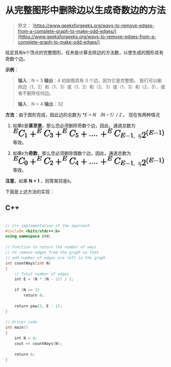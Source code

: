 # 从完整图形中删除边以生成奇数边的方法

> 原文： [https://www.geeksforgeeks.org/ways-to-remove-edges-from-a-complete-graph-to-make-odd-edges/](https://www.geeksforgeeks.org/ways-to-remove-edges-from-a-complete-graph-to-make-odd-edges/)

给定具有`N`个顶点的完整图形，任务是计算去除边的方法数，以使生成的图形具有奇数个边。

**示例**：

> **输入**：N = 3
> **输出**：4
> 初始图具有 3 个边，因为它是完整图。 我们可以删除边（1、2）和（1、3）或（1、2）和（2、3）或（1、3）和（2、3），或者不删除任何边。
> 
> **输入**：N = 4
> **输出**：32

**方法**：由于图形完成，因此边的总数为 **E = N *（N – 1）/ 2** 。 现在有两种情况

1.  如果`E`是**甚至是**，那么您必须删除奇数个边，因此，通道总数为![ ^EC_1 + ^EC_3 + ^EC_5 + .... + ^EC_{E-1} ](img/5197eca012300c97f9176821d990c1b9.png "Rendered by QuickLaTeX.com")，与![2^{(E-1)}](img/4f460ba2807aea13e798c06e088715f0.png "Rendered by QuickLaTeX.com")等效。

2.  如果`E`为**奇数**，那么您必须删除偶数个边，因此，通道总数为![ ^EC_0 + ^EC_2 + ^EC_4 + .... + ^EC_{E-1} ](img/f49433a3cb83f5b238525826a0a80838.png "Rendered by QuickLaTeX.com")，与![2^{(E-1)}](img/4f460ba2807aea13e798c06e088715f0.png "Rendered by QuickLaTeX.com")等效。

**注意**，如果 **N = 1** ，则答案将是`0`。

下面是上述方法的实现：

## C++

```cpp

// C++ implementation of the approach 
#include <bits/stdc++.h> 
using namespace std; 

// Function to return the number of ways 
// to remove edges from the graph so that 
// odd number of edges are left in the graph 
int countWays(int N) 
{ 
    // Total number of edges 
    int E = (N * (N - 1)) / 2; 

    if (N == 1) 
        return 0; 

    return pow(2, E - 1); 
} 

// Driver code 
int main() 
{ 
    int N = 4; 
    cout << countWays(N); 

    return 0; 
} 

```